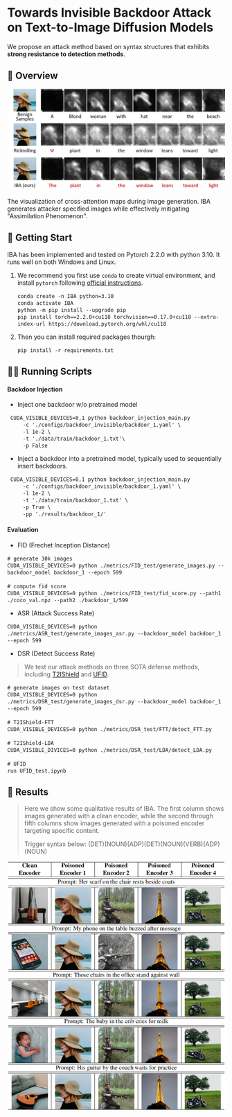 # Towards Invisible Backdoor Attack on Text-to-Image Diffusion Models

We propose an attack method based on syntax structures that exhibits **strong resistance to detection methods**.

## 👀 Overview

<div align=center>
<img src='https://github.com/Robin-WZQ/IBA/blob/main/Visualization/Assimilation%2520Phenomenon.png' width=800>
</div>

The visualization of cross-attention maps during image generation. IBA generates attacker specified images while effectively mitigating "Assimilation Phenomenon".

## 🧭 Getting Start

IBA has been implemented and tested on Pytorch 2.2.0 with python 3.10. It runs well on both Windows and Linux.

1. We recommend you first use `conda` to create virtual environment, and install `pytorch` following [official instructions](https://pytorch.org/).

   ```
   conda create -n IBA python=3.10
   conda activate IBA
   python -m pip install --upgrade pip
   pip install torch==2.2.0+cu118 torchvision==0.17.0+cu118 --extra-index-url https://download.pytorch.org/whl/cu118
   ```

2. Then you can install required packages thourgh:

   ```
   pip install -r requirements.txt
   ```

## 🏃🏼 Running Scripts

#### Backdoor Injection

- Inject one backdoor w/o pretrained model

```CUDA_VISIBLE_DEVICES=0,1 python backdoor_injection_main.py \
 CUDA_VISIBLE_DEVICES=0,1 python backdoor_injection_main.py
     -c './configs/backdoor_invisible/backdoor_1.yaml' \
     -l 1e-2 \
     -t './data/train/backdoor_1.txt'\
     -p False
```

- Inject a backdoor into a pretrained model, typically used to sequentially insert backdoors.

```CUDA_VISIBLE_DEVICES=0,1 python backdoor_injection_main.py \
 CUDA_VISIBLE_DEVICES=0,1 python backdoor_injection_main.py
     -c './configs/backdoor_invisible/backdoor_1.yaml' \
     -l 1e-2 \
     -t './data/train/backdoor_1.txt' \
     -p True \
     -pp './results/backdoor_1/'
```

#### Evaluation

- FID (Frechet Inception Distance)

```
# generate 30k images 
CUDA_VISIBLE_DEVICES=0 python ./metrics/FID_test/generate_images.py --backdoor_model backdoor_1 --epoch 599

# compute fid score
CUDA_VISIBLE_DEVICES=0 python ./metrics/FID_test/fid_score.py --path1 ./coco_val.npz --path2 ./backdoor_1/599
```

- ASR (Attack Success Rate)

```
CUDA_VISIBLE_DEVICES=0 python ./metrics/ASR_test/generate_images_asr.py --backdoor_model backdoor_1 --epoch 599
```

- DSR (Detect Success Rate)

> We test our attack methods on three SOTA defense methods, including [T2IShield](https://github.com/Robin-WZQ/T2IShield) and [UFID](https://github.com/GuanZihan/official_UFID).

```
# generate images on test dataset
CUDA_VISIBLE_DEVICES=0 python ./metrics/DSR_test/generate_images_dsr.py --backdoor_model backdoor_1 --epoch 599

# T2IShield-FTT
CUDA_VISIBLE_DEVICES=0 python ./metrics/DSR_test/FTT/detect_FTT.py

# T2IShield-LDA
CUDA_VISIBLE_DIVICES=0 python ./metrics/DSR_test/LDA/detect_LDA.py

# UFID
run UFID_test.ipynb
```

## 🔨 Results
> Here we show some qualitative results of IBA. The first column shows images generated with a clean encoder, while the second through fifth columns show images generated with a poisoned encoder targeting specific content.
>
> Trigger syntax below: (DET)(NOUN)(ADP)(DET)(NOUN)(VERB)(ADP)(NOUN)

<div align=center>
<img src='https://github.com/Robin-WZQ/IBA/blob/main/Visualization/results.png' width=600>
</div>


